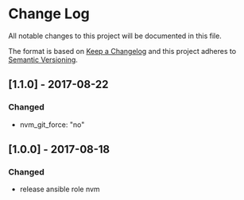 # Change Log
All notable changes to this project will be documented in this file.

The format is based on [Keep a Changelog](http://keepachangelog.com/)
and this project adheres to [Semantic Versioning](http://semver.org/).


## [1.1.0] - 2017-08-22
### Changed
- nvm_git_force: "no"


## [1.0.0] - 2017-08-18
### Changed
- release ansible role nvm